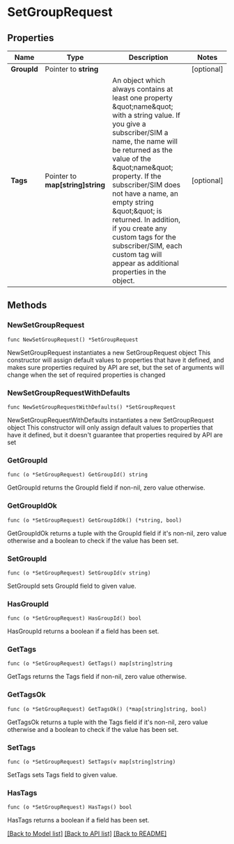 # SetGroupRequest

## Properties

Name | Type | Description | Notes
------------ | ------------- | ------------- | -------------
**GroupId** | Pointer to **string** |  | [optional] 
**Tags** | Pointer to **map[string]string** | An object which always contains at least one property \&quot;name\&quot; with a string value. If you give a subscriber/SIM a name, the name will be returned as the value of the \&quot;name\&quot; property. If the subscriber/SIM does not have a name, an empty string \&quot;\&quot; is returned. In addition, if you create any custom tags for the subscriber/SIM, each custom tag will appear as additional properties in the object. | [optional] 

## Methods

### NewSetGroupRequest

`func NewSetGroupRequest() *SetGroupRequest`

NewSetGroupRequest instantiates a new SetGroupRequest object
This constructor will assign default values to properties that have it defined,
and makes sure properties required by API are set, but the set of arguments
will change when the set of required properties is changed

### NewSetGroupRequestWithDefaults

`func NewSetGroupRequestWithDefaults() *SetGroupRequest`

NewSetGroupRequestWithDefaults instantiates a new SetGroupRequest object
This constructor will only assign default values to properties that have it defined,
but it doesn't guarantee that properties required by API are set

### GetGroupId

`func (o *SetGroupRequest) GetGroupId() string`

GetGroupId returns the GroupId field if non-nil, zero value otherwise.

### GetGroupIdOk

`func (o *SetGroupRequest) GetGroupIdOk() (*string, bool)`

GetGroupIdOk returns a tuple with the GroupId field if it's non-nil, zero value otherwise
and a boolean to check if the value has been set.

### SetGroupId

`func (o *SetGroupRequest) SetGroupId(v string)`

SetGroupId sets GroupId field to given value.

### HasGroupId

`func (o *SetGroupRequest) HasGroupId() bool`

HasGroupId returns a boolean if a field has been set.

### GetTags

`func (o *SetGroupRequest) GetTags() map[string]string`

GetTags returns the Tags field if non-nil, zero value otherwise.

### GetTagsOk

`func (o *SetGroupRequest) GetTagsOk() (*map[string]string, bool)`

GetTagsOk returns a tuple with the Tags field if it's non-nil, zero value otherwise
and a boolean to check if the value has been set.

### SetTags

`func (o *SetGroupRequest) SetTags(v map[string]string)`

SetTags sets Tags field to given value.

### HasTags

`func (o *SetGroupRequest) HasTags() bool`

HasTags returns a boolean if a field has been set.


[[Back to Model list]](../README.md#documentation-for-models) [[Back to API list]](../README.md#documentation-for-api-endpoints) [[Back to README]](../README.md)


